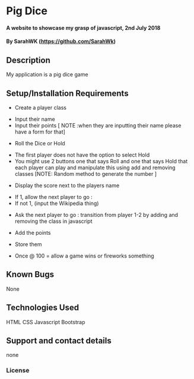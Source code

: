 # Pig Dice

#### A website to showcase my grasp of javascript, 2nd July 2018

#### By SarahWK (https://github.com/SarahWk)

## Description
My application is a pig dice  game

## Setup/Installation Requirements

*	Create a player class
-	Input their name
-	Input their points
[ NOTE :when they are inputting their name please have a form for that]

*	Roll the Dice or Hold
-	The first player does not have the option to select Hold
-	You might use 2 buttons one that says Roll and one that says Hold that each player can play and manipulate this using add and removing classes
[NOTE: Random method to generate the number ]

*	Display the score next to the players name
-	If 1,  allow the next player to go :
-	If not 1, (input the Wikipedia thing)

*	Ask the next player  to go : transition from player 1-2 by adding and removing the class in javascript


*	Add the points
-	Store them

*	Once @ 100 = allow a game wins or fireworks something

## Known Bugs
None
## Technologies Used
HTML
CSS
Javascript
Bootstrap
## Support and contact details
none
### License
